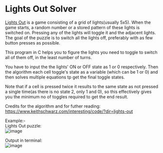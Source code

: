 # Lights Out Solver
[Lights Out](https://www.logicgamesonline.com/lightsout/) is a game consisting of a grid of lights(usually 5x5). When the game starts, a random number or a stored pattern of these lights is switched on. Pressing any of the lights will toggle it and the adjacent lights. The goal of the puzzle is to switch all the lights off, preferably with as few button presses as possible.

This program in C helps you to figure the lights you need to toggle to switch all of them off, in the least number of turns.

You have to input the the lights' ON or OFF state as 1 or 0 respectively. Then the algorithm each cell toggle's state as a variable (which can be 1 or 0) and then solves multiple equations tp get the final toggle states. 

Note that if a cell is pressed twice it results to the same state as not pressed a single time(as there is no state 2, only 1 and 0), so this effectively gives you the minimum no of toggles required to get the end result.

Credits for the algorithm and for futher reading: https://www.keithschwarz.com/interesting/code/?dir=lights-out

Example:-\
Lights Out puzzle:\
![image](https://github.com/node62/lights-out-solver/assets/111416348/125ca21c-3a48-475f-8e26-87b3fe820683)

Output in terminal:\
![image](https://github.com/node62/lights-out-solver/assets/111416348/703287e2-d401-429f-9e8e-769dfae3815d)

